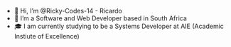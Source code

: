 - 👋 Hi, I’m @Ricky-Codes-14 - Ricardo 
- 👀 I’m a Software and Web Developer based in South Africa 
- 🎓 I am currently studying to be a Systems Developer at AIE (Academic Instiute of Excellence) 
